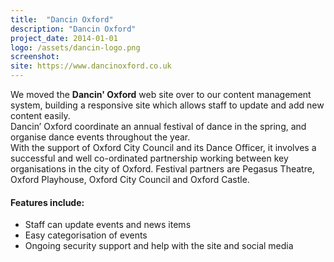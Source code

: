 ```yaml
---
title:  "Dancin Oxford"
description: "Dancin Oxford"
project_date: 2014-01-01
logo: /assets/dancin-logo.png
screenshot: 
site: https://www.dancinoxford.co.uk
---
```


<p>We moved the <strong>Dancin' Oxford</strong> web site over to our content management system, building a responsive site which allows staff to update and add new content easily.<br>
Dancin’ Oxford coordinate an annual festival of dance in the spring, and organise dance events throughout the year.<br>
With the support of Oxford City Council and its Dance Officer, it involves a successful and well co-ordinated partnership working between key organisations in the city of Oxford. Festival partners are Pegasus Theatre, Oxford Playhouse, Oxford City Council and Oxford Castle.</p>
<h4>Features include:</h4>
<ul class="list-group">
<li class="list-group-item">Staff can update events and news items</li>
<li class="list-group-item">Easy categorisation of events</li>
<li class="list-group-item">Ongoing security support and help with the site and social media</li>
</ul>